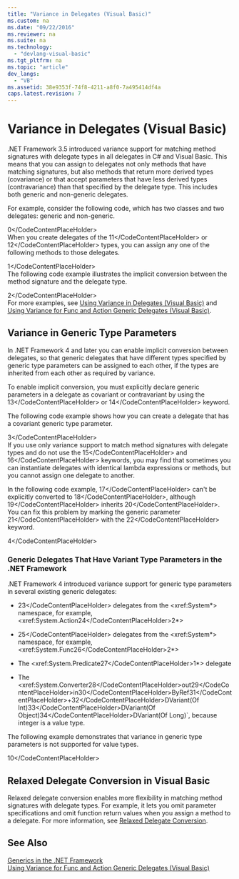 ```yaml
---
title: "Variance in Delegates (Visual Basic)"
ms.custom: na
ms.date: "09/22/2016"
ms.reviewer: na
ms.suite: na
ms.technology: 
  - "devlang-visual-basic"
ms.tgt_pltfrm: na
ms.topic: "article"
dev_langs: 
  - "VB"
ms.assetid: 38e9353f-74f8-4211-a8f0-7a495414df4a
caps.latest.revision: 7
---
```

# Variance in Delegates (Visual Basic)
.NET Framework 3.5 introduced variance support for matching method signatures with delegate types in all delegates in C# and Visual Basic. This means that you can assign to delegates not only methods that have matching signatures, but also methods that return more derived types (covariance) or that accept parameters that have less derived types (contravariance) than that specified by the delegate type. This includes both generic and non-generic delegates.  
  
 For example, consider the following code, which has two classes and two delegates: generic and non-generic.  
  
<CodeContentPlaceHolder>0\</CodeContentPlaceHolder>  
 When you create delegates of the <CodeContentPlaceHolder>11\</CodeContentPlaceHolder> or <CodeContentPlaceHolder>12\</CodeContentPlaceHolder> types, you can assign any one of the following methods to those delegates.  
  
<CodeContentPlaceHolder>1\</CodeContentPlaceHolder>  
 The following code example illustrates the implicit conversion between the method signature and the delegate type.  
  
<CodeContentPlaceHolder>2\</CodeContentPlaceHolder>  
 For more examples, see [Using Variance in Delegates (Visual Basic)](../vs140/using-variance-in-delegates--visual-basic-.md) and [Using Variance for Func and Action Generic Delegates (Visual Basic)](../vs140/using-variance-for-func-and-action-generic-delegates--visual-basic-.md).  
  
## Variance in Generic Type Parameters  
 In .NET Framework 4 and later you can enable implicit conversion between delegates, so that generic delegates that have different types specified by generic type parameters can be assigned to each other, if the types are inherited from each other as required by variance.  
  
 To enable implicit conversion, you must explicitly declare generic parameters in a delegate as covariant or contravariant by using the <CodeContentPlaceHolder>13\</CodeContentPlaceHolder> or <CodeContentPlaceHolder>14\</CodeContentPlaceHolder> keyword.  
  
 The following code example shows how you can create a delegate that has a covariant generic type parameter.  
  
<CodeContentPlaceHolder>3\</CodeContentPlaceHolder>  
 If you use only variance support to match method signatures with delegate types and do not use the <CodeContentPlaceHolder>15\</CodeContentPlaceHolder> and <CodeContentPlaceHolder>16\</CodeContentPlaceHolder> keywords, you may find that sometimes you can instantiate delegates with identical lambda expressions or methods, but you cannot assign one delegate to another.  
  
 In the following code example, <CodeContentPlaceHolder>17\</CodeContentPlaceHolder> can't be explicitly converted to <CodeContentPlaceHolder>18\</CodeContentPlaceHolder>, although <CodeContentPlaceHolder>19\</CodeContentPlaceHolder> inherits <CodeContentPlaceHolder>20\</CodeContentPlaceHolder>. You can fix this problem by marking the generic parameter <CodeContentPlaceHolder>21\</CodeContentPlaceHolder> with the <CodeContentPlaceHolder>22\</CodeContentPlaceHolder> keyword.  
  
<CodeContentPlaceHolder>4\</CodeContentPlaceHolder>  
### Generic Delegates That Have Variant Type Parameters in the .NET Framework  
 .NET Framework 4 introduced variance support for generic type parameters in several existing generic delegates:  
  
-   <CodeContentPlaceHolder>23\</CodeContentPlaceHolder> delegates from the \<xref:System*> namespace, for example, <xref:System.Action<CodeContentPlaceHolder>24\</CodeContentPlaceHolder>2*>  
  
-   <CodeContentPlaceHolder>25\</CodeContentPlaceHolder> delegates from the \<xref:System*> namespace, for example, <xref:System.Func<CodeContentPlaceHolder>26\</CodeContentPlaceHolder>2*>  
  
-   The <xref:System.Predicate<CodeContentPlaceHolder>27\</CodeContentPlaceHolder>1*> delegate  
  
-   The <xref:System.Converter<CodeContentPlaceHolder>28\</CodeContentPlaceHolder>out<CodeContentPlaceHolder>29\</CodeContentPlaceHolder>in<CodeContentPlaceHolder>30\</CodeContentPlaceHolder>ByRef<CodeContentPlaceHolder>31\</CodeContentPlaceHolder>+<CodeContentPlaceHolder>32\</CodeContentPlaceHolder>DVariant(Of Int)<CodeContentPlaceHolder>33\</CodeContentPlaceHolder>DVariant(Of Object)<CodeContentPlaceHolder>34\</CodeContentPlaceHolder>DVariant(Of Long)`, because integer is a value type.  
  
 The following example demonstrates that variance in generic type parameters is not supported for value types.  
  
<CodeContentPlaceHolder>10\</CodeContentPlaceHolder>  
## Relaxed Delegate Conversion in Visual Basic  
 Relaxed delegate conversion enables more flexibility in matching method signatures with delegate types. For example, it lets you omit parameter specifications and omit function return values when you assign a method to a delegate. For more information, see [Relaxed Delegate Conversion](../vs140/relaxed-delegate-conversion--visual-basic-.md).  
  
## See Also  
 [Generics in the .NET Framework](assetId:///2994d786-c5c7-4666-ab23-4c83129fe39c)   
 [Using Variance for Func and Action Generic Delegates (Visual Basic)](../vs140/using-variance-for-func-and-action-generic-delegates--visual-basic-.md)